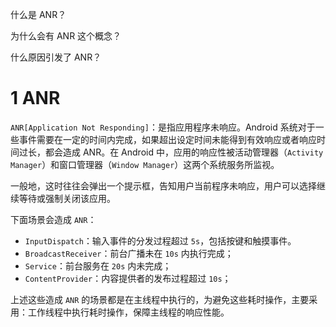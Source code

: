 什么是 ANR？

为什么会有 ANR 这个概念？

什么原因引发了 ANR？

# 1 ANR

`ANR[Application Not Responding]`：是指应用程序未响应。Android 系统对于一些事件需要在一定的时间内完成，如果超出设定时间未能得到有效响应或者响应时间过长，都会造成 ANR。在 Android 中，应用的响应性被活动管理器（`Activity Manager`）和窗口管理器（`Window Manager`）这两个系统服务所监视。

一般地，这时往往会弹出一个提示框，告知用户当前程序未响应，用户可以选择继续等待或强制关闭该应用。

下面场景会造成 `ANR`：

* `InputDispatch`：输入事件的分发过程超过 `5s`，包括按键和触摸事件。
* `BroadcastReceiver`：前台广播未在 `10s` 内执行完成；
* `Service`：前台服务在 `20s` 内未完成；
* `ContentProvider`：内容提供者的发布过程超过 `10s`；

上述这些造成 `ANR` 的场景都是在主线程中执行的，为避免这些耗时操作，主要采用：工作线程中执行耗时操作，保障主线程的响应性能。

